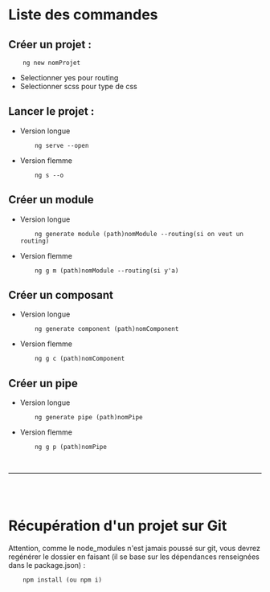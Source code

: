 # Liste des commandes

## Créer un projet :
```
    ng new nomProjet
```
- Selectionner yes pour routing
- Selectionner scss pour type de css

## Lancer le projet :
- Version longue
    ```
        ng serve --open
    ```
- Version flemme
    ```
        ng s --o
    ```

## Créer un module
- Version longue
    ```
        ng generate module (path)nomModule --routing(si on veut un routing)
    ```
- Version flemme
    ```
        ng g m (path)nomModule --routing(si y'a)
    ```

## Créer un composant
- Version longue
    ```
        ng generate component (path)nomComponent
    ```
- Version flemme
    ```
        ng g c (path)nomComponent
    ```

## Créer un pipe 
- Version longue
    ```
        ng generate pipe (path)nomPipe
    ```
- Version flemme
    ```
        ng g p (path)nomPipe
    ```

<br>
<hr>
<br>
<br>

# Récupération d'un projet sur Git
Attention, comme le node_modules n'est jamais poussé sur git, vous devrez regénérer le dossier en faisant (il se base sur les dépendances renseignées dans le package.json) : 
```
    npm install (ou npm i)
```